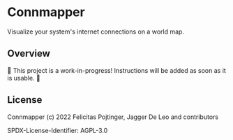 # Connmapper

Visualize your system's internet connections on a world map.

## Overview

🚧 This project is a work-in-progress! Instructions will be added as soon as it is usable. 🚧

## License

Connmapper (c) 2022 Felicitas Pojtinger, Jagger De Leo and contributors

SPDX-License-Identifier: AGPL-3.0
